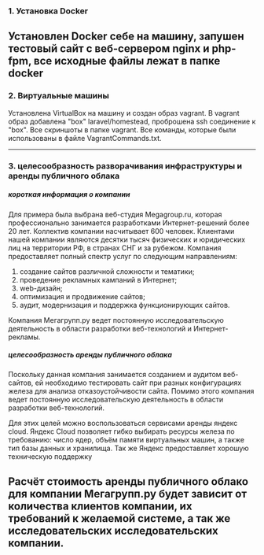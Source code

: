 ### 1. Установка Docker
Установлен Docker себе на машину, запушен тестовый 
сайт с веб-сервером nginx и php-fpm, все исходные файлы лежат в папке docker
---

### 2. Виртуальные машины
Установлена VirtualBox на машину и создан образ vagrant.
В vagrant образ добавлена "box" laravel/homestead,
проброшена ssh соединение к "box". Все скриншоты в папке vagrant.
Все команды, которые были использованы в файле VagrantCommands.txt.

---
### 3. целесообразность разворачивания инфраструктуры и аренды публичного облака
##### короткая информация о компании
Для примера была выбрана веб-студия Megagroup.ru, которая профессионально занимается разработками Интернет-решений более 20 лет.
Коллектив компании насчитывает 600 человек. Клиентами нашей компании являются десятки тысяч физических и юридических лиц на территории РФ, в странах СНГ и за рубежом.
Компания предоставляет полный спектр услуг по следующим направлениям:
1. создание сайтов различной сложности и тематики;
2. проведение рекламных кампаний в Интернет;
3. web-дизайн;
4. оптимизация и продвижение сайтов;
5. аудит, модернизация и поддержка функционирующих сайтов.

Компания Мегагрупп.ру ведет постоянную исследовательскую деятельность в области разработки веб-технологий и Интернет-рекламы. 

##### целесообразность аренды публичного облака
Поскольку данная компания  занимается созданием и аудитом веб-сайтов,
ей необходимо тестировать сайт при разных конфигурациях железа
для анализа отказоустойчивости сайта. 
Помимо этого компания ведет постоянную исследовательскую деятельность в области разработки веб-технологий.

Для этих целей можно воспользоваться сервисами аренды яндекс cloud.
Яндекс Сloud позволяет гибко выбирать ресурсы железа по требованию: 
число ядер, объём памяти виртуальных машин, а также тип базы данных и хранилища.
Так же Яндекс предоставляет хорошую техническую поддержку

Расчёт стоимость аренды публичного облако для компании Мегагрупп.ру будет зависит
от количества клиентов компании, их требований к желаемой системе, а так же исследовательских исследовательских компании.
---

